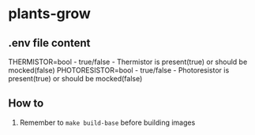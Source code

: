 # plants-grow

## .env file content

THERMISTOR=bool - true/false - Thermistor is present(true) or should be mocked(false)
PHOTORESISTOR=bool - true/false - Photoresistor is present(true) or should be mocked(false)


## How to
1. Remember to `make build-base` before building images
